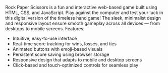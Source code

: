 Rock Paper Scissors is a fun and interactive web-based game built using HTML, CSS, and JavaScript. Play against the computer and test your luck in this digital version of the timeless hand game! The sleek, minimalist design and responsive layout ensure smooth gameplay across all devices — from desktops to mobile screens.
Features:
- Intuitive, easy-to-use interface
- Real-time score tracking for wins, losses, and ties
- Animated buttons with emoji-based visuals
- Persistent score saving using browser storage
- Responsive design that adapts to mobile and desktop screens
- Click-based and touch-optimized controls for seamless play